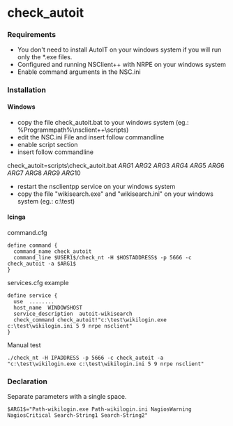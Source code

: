 check_autoit
============

### Requirements

* You don't need to install AutoIT on your windows system if you will run only the *.exe files.
* Configured and running NSClient++ with NRPE on your windows system
* Enable command arguments in the NSC.ini

### Installation

#### Windows
- copy the file check_autoit.bat to your windows system (eg.: %Programmpath%\nsclient++\scripts)
- edit the NSC.ini File and insert follow commandline
- enable script section
- insert follow commandline

check_autoit=scripts\check_autoit.bat $ARG1$ $ARG2$ $ARG3$ $ARG4$ $ARG5$ $ARG6$ $ARG7$ $ARG8$ $ARG9$ $ARG10$


- restart the nsclientpp service on your windows system
- copy the file "wikisearch.exe" and "wikisearch.ini" on your windows system (eg.: c:\test)


#### Icinga

command.cfg

    define command {
      command_name check_autoit
      command_line $USER1$/check_nt -H $HOSTADDRESS$ -p 5666 -c check_autoit -a $ARG1$
    }


services.cfg example

    define service {
      use  ........
      host_name  WINDOWSHOST
      service_description  autoit-wikisearch
      check_command check_autoit!"c:\test\wikilogin.exe c:\test\wikilogin.ini 5 9 nrpe nsclient"
    }



Manual test

    ./check_nt -H IPADDRESS -p 5666 -c check_autoit -a "c:\test\wikilogin.exe c:\test\wikilogin.ini 5 9 nrpe nsclient"



### Declaration


Separate parameters with a single space.

    $ARG1$="Path-wikilogin.exe Path-wikilogin.ini NagiosWarning NagiosCritical Search-String1 Search-String2"


